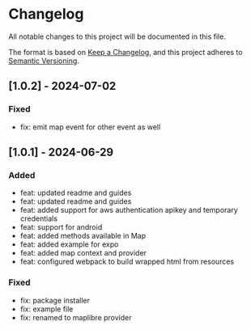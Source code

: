 # Changelog

All notable changes to this project will be documented in this file.

The format is based on [Keep a Changelog](https://keepachangelog.com/en/1.1.0/),
and this project adheres to [Semantic Versioning](https://semver.org/spec/v2.0.0.html).

## [1.0.2] - 2024-07-02

### Fixed

- fix: emit map event for other event as well

## [1.0.1] - 2024-06-29

### Added

- feat: updated readme and guides
- feat: updated readme and guides
- feat: added support for aws authentication apikey and temporary credentials
- feat: support for android
- feat: added methods available in Map
- feat: added example for expo
- feat: added map context and provider
- feat: configured webpack to build wrapped html from resources

### Fixed

- fix: package installer
- fix: example file
- fix: renamed to maplibre provider
